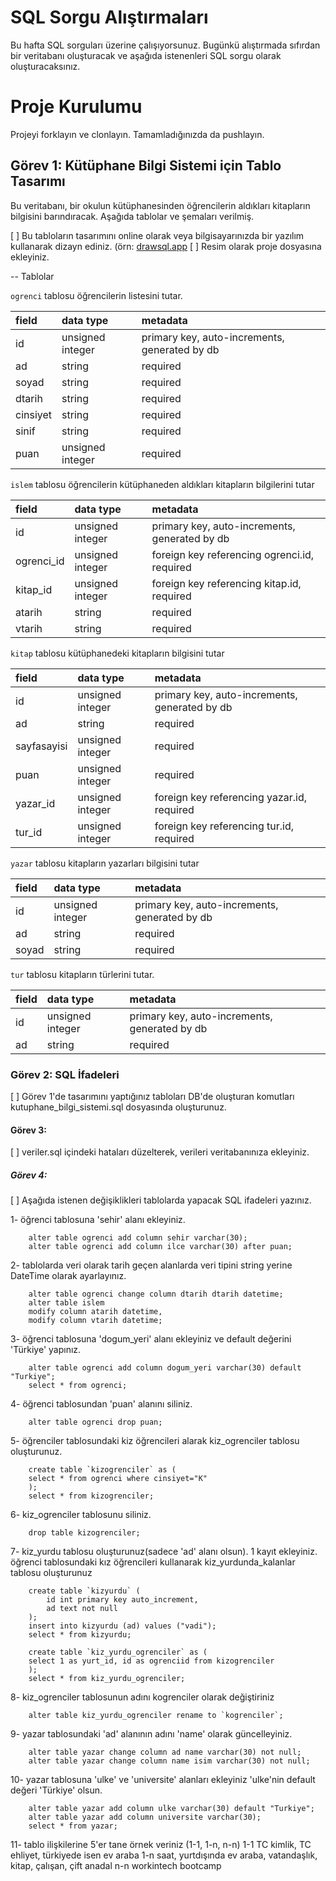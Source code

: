# SQL Sorgu Alıştırmaları

Bu hafta SQL sorguları üzerine çalışıyorsunuz. Bugünkü alıştırmada sıfırdan bir veritabanı oluşturacak ve aşağıda istenenleri SQL sorgu olarak oluşturacaksınız.

# Proje Kurulumu
Projeyi forklayın ve clonlayın. Tamamladığınızda da pushlayın.

## Görev 1: Kütüphane Bilgi Sistemi için Tablo Tasarımı

Bu veritabanı, bir okulun kütüphanesinden öğrencilerin aldıkları kitapların bilgisini barındıracak. 
Aşağıda tablolar ve şemaları verilmiş. 

[ ] Bu tabloların tasarımını online olarak veya bilgisayarınızda bir yazılım kullanarak dizayn ediniz. (örn: [drawsql.app](https://drawsql.app/)
[ ] Resim olarak proje dosyasına ekleyiniz.

-- Tablolar 

`ogrenci` tablosu öğrencilerin listesini tutar.

| field        | data type        | metadata                                           |
| :----------- | :--------------- | :------------------------------------------------- |
| id      	   | unsigned integer | primary key, auto-increments, generated by db      |
| ad 		      | string           | required                                           |
| soyad 	      | string           | required                                           |
| dtarih 	   | string           | required                                           |
| cinsiyet     | string           | required                                           |
| sinif        | string           | required                                           |
| puan         | unsigned integer | required                                           |


`islem` tablosu öğrencilerin kütüphaneden aldıkları kitapların bilgilerini tutar

| field        | data type        | metadata                                           |
| :----------- | :--------------- | :------------------------------------------------- |
| id      	   | unsigned integer | primary key, auto-increments, generated by db      |
| ogrenci_id   | unsigned integer | foreign key referencing ogrenci.id, required       |
| kitap_id     | unsigned integer | foreign key referencing kitap.id, required	       |
| atarih 	   | string           | required                                           |
| vtarih 	   | string           | required                                           |


`kitap` tablosu kütüphanedeki kitapların bilgisini tutar

| field        | data type        | metadata                                           |
| :----------- | :--------------- | :------------------------------------------------- |
| id      	   | unsigned integer | primary key, auto-increments, generated by db      |
| ad 		      | string           | required                                           |
| sayfasayisi  | unsigned integer | required                                           |
| puan         | unsigned integer | required                                           |
| yazar_id     | unsigned integer | foreign key referencing yazar.id, required 		   |
| tur_id       | unsigned integer | foreign key referencing tur.id, required 		   |


`yazar` tablosu kitapların yazarları bilgisini tutar

| field        | data type        | metadata                                           |
| :----------- | :--------------- | :------------------------------------------------- |
| id      	   | unsigned integer | primary key, auto-increments, generated by db      |
| ad 		      | string           | required                                           |
| soyad 	      | string           | required                                           |


`tur` tablosu kitapların türlerini tutar.

| field        | data type        | metadata                                           |
| :----------- | :--------------- | :------------------------------------------------- |
| id      	   | unsigned integer | primary key, auto-increments, generated by db      |
| ad 		      | string           | required                                           |




### Görev 2: SQL İfadeleri

[ ] Görev 1'de tasarımını yaptığınız tabloları DB'de oluşturan komutları kutuphane_bilgi_sistemi.sql dosyasında oluşturunuz.


#### Görev 3: 

[ ] veriler.sql içindeki hataları düzelterek, verileri veritabanınıza ekleyiniz.


##### Görev 4: 

[ ] Aşağıda istenen değişiklikleri tablolarda yapacak SQL ifadeleri yazınız.

   1- öğrenci tablosuna 'sehir' alanı ekleyiniz.
   
		alter table ogrenci add column sehir varchar(30);
		alter table ogrenci add column ilce varchar(30) after puan;


   2- tablolarda veri olarak tarih geçen alanlarda veri tipini string yerine DateTime olarak ayarlayınız.
   
		alter table ogrenci change column dtarih dtarih datetime;
		alter table islem
		modify column atarih datetime,
		modify column vtarih datetime;


   3- öğrenci tablosuna 'dogum_yeri' alanı ekleyiniz ve default değerini 'Türkiye' yapınız.
   
		alter table ogrenci add column dogum_yeri varchar(30) default "Turkiye";
		select * from ogrenci;


   4- öğrenci tablosundan 'puan' alanını siliniz.
   
		alter table ogrenci drop puan;


   5- öğrenciler tablosundaki kiz öğrencileri alarak kiz_ogrenciler tablosu oluşturunuz.
   
		create table `kizogrenciler` as (
		select * from ogrenci where cinsiyet="K"
		);
		select * from kizogrenciler;
   
   6- kiz_ogrenciler tablosunu siliniz.
   
		drop table kizogrenciler;


   7- kiz_yurdu tablosu oluşturunuz(sadece 'ad' alanı olsun). 1 kayıt ekleyiniz.
      öğrenci tablosundaki kız öğrencileri kullanarak kiz_yurdunda_kalanlar tablosu oluşturunuz
	  
		create table `kizyurdu` (
			id int primary key auto_increment,
			ad text not null 
		);
		insert into kizyurdu (ad) values ("vadi");
		select * from kizyurdu;
		
		create table `kiz_yurdu_ogrenciler` as (
		select 1 as yurt_id, id as ogrenciid from kizogrenciler
		);
		select * from kiz_yurdu_ogrenciler;


   8- kiz_ogrenciler tablosunun adını kogrenciler olarak değiştiriniz
   
		alter table kiz_yurdu_ogrenciler rename to `kogrenciler`;


   9- yazar tablosundaki 'ad' alanının adını 'name' olarak güncelleyiniz.
   
		alter table yazar change column ad name varchar(30) not null;
		alter table yazar change column name isim varchar(30) not null;


   10- yazar tablosuna 'ulke' ve 'universite' alanları ekleyiniz 'ulke'nin default değeri 'Türkiye' olsun.
		
		alter table yazar add column ulke varchar(30) default "Turkiye";
		alter table yazar add column universite varchar(30);
		select * from yazar;

   11- tablo ilişkilerine 5'er tane örnek veriniz (1-1, 1-n, n-n)
		1-1 TC kimlik, TC ehliyet, türkiyede isen ev araba
		1-n saat, yurtdışında ev araba, vatandaşlık, kitap, çalışan, çift anadal
		n-n workintech bootcamp

